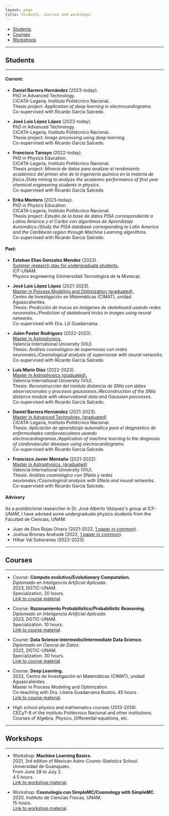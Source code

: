 ```yaml
---
layout: page
title: Students, courses and workshops
---
```


- [Students](#students)
- [Courses](#courses)
- [Workshops](#workshops)


-----------------------------------------------------------
## Students
------------

#### Current:
 
 - **Daniel Barrera Hernández** (2023-today).<br> 
   PhD in Advanced Technology. <br>
   CICATA-Legaria, Instituto Politécnico Nacional..<br> 
   Thesis project: *Application of deep learning in electrocardiograms*. <br>
   Co-supervised with Ricardo García Salcedo.

 - **José Luis López López** (2023-today).<br> 
   PhD in Advanced Technology. <br>
   CICATA-Legaria, Instituto Politécnico Nacional..<br> 
   Thesis project: *Image processing using deep learning*. <br>
   Co-supervised with Ricardo García Salcedo.

 - **Francisco Tamayo** (2022-today).<br>
   PhD in Physics Education.<br>
   CICATA-Legaria, Instituto Politécnico Nacional. <br>
   Thesis project: *Minería de datos para analizar el rendimiento académico del primer año de la ingeniería química en la materia de física./Data mining to analyze the academic performance of first year chemical engineering students in physics*. <br>
   Co-supervised with Ricardo García Salcedo.
   
 - **Erika Montero** (2023-today).<br>
   PhD in Physics Education. <br>
   CICATA-Legaria, Instituto Politécnico Nacional.<br>
   Thesis project: *Estudio de la base de datos PISA correspondiente a Latino América y el Caribe con algoritmos de Aprendizaje Automático./Study the PISA database corresponding to Latin America and the Caribbean region through Machine Learning algorithms*. <br>
   Co-supervised with Ricardo García Salcedo.


#### Past:

 - **Esteban Elías Gonzalez Mendez** (2023).<br>
   [Summer research stay for undergraduate students.](https://www.dropbox.com/scl/fi/p9no950f7dsqufjpehaqu/Estancia_Esteban_Tec_Mixteca_ICF-UNAM.pdf?rlkey=mjsbx95iltnwvibl2ebrs898t&dl=0)<br>
   ICF-UNAM.<br>
   Physics engineering (Universidad Tecnológica de la Mixteca).<br>
   
 - **José Luis López López** (2021-2023).<br> 
    [Master in Process Modeling and Optimization (graduated).](https://www.dropbox.com/scl/fi/ugp9e5zf719f3ovh8h30e/Dr.-Isidro-G-mez-Vargas-Co-Direcci-n.pdf?rlkey=8q1wmbghairmqqf3nsgk67we7&dl=0) <br>
    Centro de Investigación en Matemáticas (CIMAT), unidad Aguascalientes.<br> 
    Thesis: *Predicción de trucos en imágenes de skateboard usando redes neuronales./Prediction of skateboard tricks in images using neural networks*. <br>
    Co-supervised with Dra. Lilí Guadarrama.

  -  **Julen Pastor Rodriguez** (2022-2023). <br> 
    [Master in Astrophysics.](https://www.dropbox.com/scl/fi/qud99cfd6dblpw3v24ywi/Certificado-Direcci-n_Luis_y_Julen.pdf?rlkey=f6oopp6ku99tzgmrn9ih7yph1&dl=0) <br> 
    Valencia International University (VIU). <br>
    Thesis: *Análisis cosmológico de supernovas con redes neuronales./Cosmological analysis of supernovae with neural networks*. <br>
    Co-supervised with Ricardo García Salcedo.
    
 -  **Luis Marín Díaz** (2022-2023). <br> 
    [Master in Astrophysics (graduated).](https://www.dropbox.com/scl/fi/qud99cfd6dblpw3v24ywi/Certificado-Direcci-n_Luis_y_Julen.pdf?rlkey=f6oopp6ku99tzgmrn9ih7yph1&dl=0) <br> 
    Valencia International University (VIU). <br>
    Thesis: *Reconstrucción del módulo distancia de SNIa con datos observacionales y procesos gaussianos./Reconstruction of the SNIa distance module with observational data and Gaussian processes*. <br>
    Co-supervised with Ricardo García Salcedo.
    
 - **Daniel Barrera Hernández** (2021-2023). <br> 
   [Master in Advanced Technology. (graduated)](https://www.dropbox.com/s/601u8nhx4owlupb/all_mta.pdf?dl=0) <br>
   CICATA-Legaria, Instituto Politécnico Nacional. <br> 
   Thesis: *Aplicación de aprendizaje automático para el diagnóstico de enfermedades cardiovasculares usando electrocardiogramas./Application of machine learning to the diagnosis of cardiovascular diseases using electrocardiograms*. <br>
   Co-supervised with Ricardo García Salcedo.
   	
 -  **Francisco Javier Montaño** (2021-2022). <br> 
    [Master in Astrophysics. (graduated)](https://www.dropbox.com/s/af9m3ijmnc4cmvk/Certificado_Direccion_TFM_Isidro_Gomez_Vargas-signed.pdf?dl=0)  <br> 
    Valencia International University (VIU). <br>
    Thesis: *Análisis cosmológico con SNeIa y redes neuronales./Cosmological analysis with SNeIa and neural networks*. <br>
    Co-supervised with Ricardo García Salcedo.
    
	
#### Advisory

 As a postdoctoral researcher in Dr. José Alberto Vázquez's group at ICF-UNAM, I have advised some undergraduate physics students from the Facultad de Ciencias, UNAM:

 - Juan de Dios Rojas Olvera (2021-2022, [1 paper in common](https://www.mdpi.com/2218-1997/8/2/120)).
 - Joshua Briones Andrade (2022, [1 paper in common](https://arxiv.org/abs/2209.02685)).
 - Hilkar Val Soberanes (2022-2023).

----------

## Courses
----------

- Course: **Cómputo evolutivo/Evolutionary Computation.** <br>
  *Diplomado en Inteligencia Artificial Aplicada*.  <br> 
  2023, DGTIC-UNAM. <br>
  Specialization. 20 hours. <br>
  [Link to course material](https://github.com/igomezv/ComputoEvolutivo).
  
- Course: **Razonamiento Probabilístico/Probabilistic Reasoning.** <br>
  *Diplomado en Inteligencia Artificial Aplicada*.  <br> 
  2023, DGTIC-UNAM. <br>
  Specialization. 10 hours. <br>
  [Link to course material](https://github.com/igomezv/RazonamientoProbabilistico).

- Course: **Data Science intermedio/Intermediate Data Science.** <br> 
  *Diplomado en Ciencia de Datos*. <br> 
  2022, DGTIC-UNAM. <br> 
  Specialization. 30 hours. <br> 
  [Link to course material](https://github.com/igomezv/DataScienceIntermedio). 

- Course: **Deep Learning.** <br> 
  2022, Centro de Investigación en Matemáticas (CIMAT), unidad Aguascalientes.<br>
  Master in Process Modeling and Optimization. <br> 
  Co-teaching with Dra. Liliana Guadarrama Bustos. 45 hours. <br> 
  [Link to course material](https://github.com/igomezv/DLCIMATAGS). 

- High school physics and mathematics courses (2013-2014). <br>
  CECyT-8 of the Instituto Politécnico Nacional and other institutions. <br>
  Courses of Algebra, Physics, Differential equations, etc.


------------
## Workshops
-------------

- Workshop: **Machine Learning Basics**.<br>
  2021, 3rd edition of Mexican Astro-Cosmo-Statistics School. <br>
  Universidad de Guanajuato. <br>
  From June 28 to July 2. <br>
  4.5 hours. <br>
  [Link to workshop material](https://github.com/igomezv/MACS_2021_ML_basics_neural_networks).

- Workshop: **Cosmología con SimpleMC/Cosmology with SimpleMC**. <br>
  2020, Instituto de Ciencias Físicas, UNAM. <br>
  15 hours. <br>
  [Link to workshop material](https://github.com/igomezv/simplemc_workshop).


